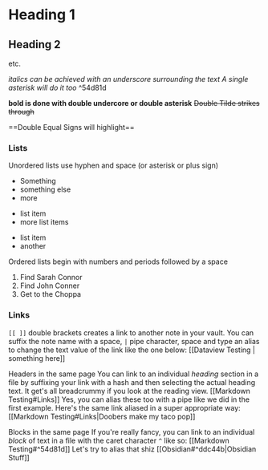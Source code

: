 # Heading 1
## Heading 2
etc.

_italics can be achieved with an underscore surrounding the text_
*A single asterisk will do it too* ^54d81d

__bold is done with double undercore or double asterisk__
~~Double Tilde strikes through~~

==Double Equal Signs will highlight==

### Lists
Unordered lists use hyphen and space (or asterisk or plus sign)
- Something
- something else
- more
+ list item
+ more list items
* list item
* another

Ordered lists begin with numbers and periods followed by a space
1. Find Sarah Connor
2. Find John Conner
3. Get to the Choppa

### Links
`[[ ]]` double brackets creates a link to another note in your vault.  You can suffix the note name with a space, `|` pipe character, space and type an alias to change the text value of the link like the one below:
[[Dataview Testing | something here]]

Headers in the same page
You can link to an individual _heading_ section in a file by suffixing your link with a hash and then selecting the actual heading text.  It get's all breadcrummy if you look at the reading view.
[[Markdown Testing#Links]] 
Yes, you can alias these too with a pipe like we did in the first example.
Here's the same link aliased in a super appropriate way:
[[Markdown Testing#Links|Doobers make my taco pop]]

Blocks in the same page
If you're really fancy, you can link to an individual _block_ of text in a file with the caret character `^` like so:
[[Markdown Testing#^54d81d]]
Let's try to alias that shiz
[[Obsidian#^ddc44b|Obsidian Stuff]]
